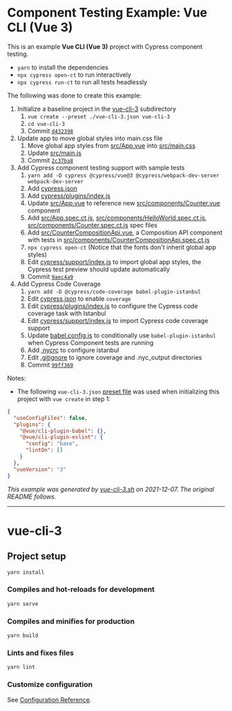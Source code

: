 # Component Testing Example: Vue CLI (Vue 3)

This is an example **Vue CLI (Vue 3)** project with Cypress component testing.

- `yarn` to install the dependencies
- `npx cypress open-ct` to run interactively
- `npx cypress run-ct` to run all tests headlessly

The following was done to create this example:

1. Initialize a baseline project in the [vue-cli-3](.) subdirectory
   1. `vue create --preset ./vue-cli-3.json vue-cli-3`
   2. `cd vue-cli-3`
   3. Commit [`d432398`](https://github.com/cypress-io/cypress-component-testing-examples/commit/d4323986e366166d7fb196f1a7bff23bbe756115)
2. Update app to move global styles into main.css file
   1. Move global app styles from [src/App.vue](src/App.vue) into [src/main.css](src/main.css)
   2. Update [src/main.js](src/main.js)
   3. Commit [`2c37ba8`](https://github.com/cypress-io/cypress-component-testing-examples/commit/2c37ba87d2dcd8d1bfc3b55143e7571e1a1a6c90)
3. Add Cypress component testing support with sample tests
   1. `yarn add -D cypress @cypress/vue@3 @cypress/webpack-dev-server webpack-dev-server`
   2. Add [cypress.json](cypress.json)
   3. Add [cypress/plugins/index.js](cypress/plugins/index.js)
   1. Update [src/App.vue](src/App.vue) to reference new [src/components/Counter.vue](src/components/Counter.vue) component
   1. Add [src/App.spec.ct.js](src/App.spec.ct.js), [src/components/HelloWorld.spec.ct.js](src/components/HelloWorld.spec.ct.js), [src/components/Counter.spec.ct.js](src/components/Counter.spec.ct.js) spec files
   5. Add [src/CounterCompositionApi.vue](src/components/CounterCompositionApi.vue), a Composition API component with tests in [src/components/CounterCompositionApi.spec.ct.js](src/components/CounterCompositionApi.spec.ct.js)
   6. `npx cypress open-ct` (Notice that the fonts don't inherit global app styles)
   7. Edit [cypress/support/index.js](cypress/support/index.js) to import global app styles, the Cypress test preview should update automatically
   8. Commit [`9aec4a9`](https://github.com/cypress-io/cypress-component-testing-examples/commit/9aec4a91d99f2f1a86f6a673d21722c38a6510c5)
4. Add Cypress Code Coverage
   1. `yarn add -D @cypress/code-coverage babel-plugin-istanbul`
   2. Edit [cypress.json](cypress.json) to enable `coverage`
   3. Edit [cypress/plugins/index.js](cypress/plugins/index.js) to configure the Cypress code coverage task with Istanbul
   4. Edit [cypress/support/index.js](cypress/support/index.js) to import Cypress code coverage support
   5. Update [babel.config.js](babel.config.js) to conditionally use `babel-plugin-istanbul` when Cypress Component tests are running
   6. Add [.nycrc](.nycrc)  to configure istanbul
   7. Edit [.gitignore](.gitignore) to ignore coverage and .nyc_output directories
   8. Commit [`99ff369`](https://github.com/cypress-io/cypress-component-testing-examples/commit/99ff36906a6d52e5292b6cba020e6ea28d1f2953)

Notes:

- The following `vue-cli-3.json` [preset file](https://cli.vuejs.org/guide/plugins-and-presets.html#local-filesystem-preset) was used when initializing this project with `vue create` in step 1:

```json
{
  "useConfigFiles": false,
  "plugins": {
    "@vue/cli-plugin-babel": {},
    "@vue/cli-plugin-eslint": {
      "config": "base",
      "lintOn": []
    }
  },
  "vueVersion": "3"
}
```

_This example was generated by [vue-cli-3.sh](https://github.com/cypress-io/cypress-component-testing-examples/blob/main/scripts/vue-cli-3.sh) on 2021-12-07. The original README follows._

---

# vue-cli-3

## Project setup
```
yarn install
```

### Compiles and hot-reloads for development
```
yarn serve
```

### Compiles and minifies for production
```
yarn build
```

### Lints and fixes files
```
yarn lint
```

### Customize configuration
See [Configuration Reference](https://cli.vuejs.org/config/).
